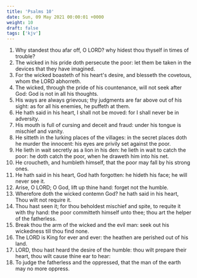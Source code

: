 ```yaml
---
title: 'Psalms 10'
date: Sun, 09 May 2021 00:00:01 +0000
weight: 10
draft: false
tags: ['kjv'] 
---
```


1. Why standest thou afar off, O LORD? why hidest thou thyself in times of trouble?
2. The wicked in his pride doth persecute the poor: let them be taken in the devices that they have imagined.
3. For the wicked boasteth of his heart's desire, and blesseth the covetous, whom the LORD abhorreth.
4. The wicked, through the pride of his countenance, will not seek after God: God is not in all his thoughts.
5. His ways are always grievous; thy judgments are far above out of his sight: as for all his enemies, he puffeth at them.
6. He hath said in his heart, I shall not be moved: for I shall never be in adversity.
7. His mouth is full of cursing and deceit and fraud: under his tongue is mischief and vanity.
8. He sitteth in the lurking places of the villages: in the secret places doth he murder the innocent: his eyes are privily set against the poor.
9. He lieth in wait secretly as a lion in his den: he lieth in wait to catch the poor: he doth catch the poor, when he draweth him into his net.
10. He croucheth, and humbleth himself, that the poor may fall by his strong ones.
11. He hath said in his heart, God hath forgotten: he hideth his face; he will never see it.
12. Arise, O LORD; O God, lift up thine hand: forget not the humble.
13. Wherefore doth the wicked contemn God? he hath said in his heart, Thou wilt not require it.
14. Thou hast seen it; for thou beholdest mischief and spite, to requite it with thy hand: the poor committeth himself unto thee; thou art the helper of the fatherless.
15. Break thou the arm of the wicked and the evil man: seek out his wickedness till thou find none.
16. The LORD is King for ever and ever: the heathen are perished out of his land.
17. LORD, thou hast heard the desire of the humble: thou wilt prepare their heart, thou wilt cause thine ear to hear:
18. To judge the fatherless and the oppressed, that the man of the earth may no more oppress.
